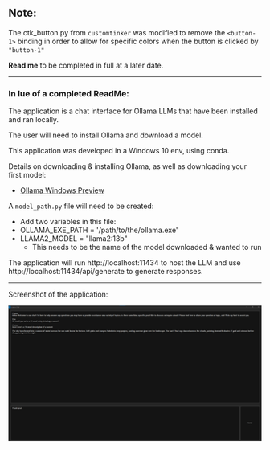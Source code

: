 ## Note:
The ctk_button.py from `customtinker` was modified to remove the `<button-1>` binding in order to allow for specific colors 
when the button is clicked by `"button-1"`

**Read me** to be completed in full at a later date.

---
### In lue of a completed ReadMe:
The application is a chat interface for Ollama LLMs that have been installed and ran locally.

The user will need to install Ollama and download a model.

This application was developed in a Windows 10 env, using conda.

Details on downloading & installing Ollama, as well as downloading your first model:

- [Ollama Windows Preview](https://ollama.com/blog/windows-preview)

A `model_path.py` file will need to be created:
  * Add two variables in this file:
  * OLLAMA_EXE_PATH = '/path/to/the/ollama.exe'
  * LLAMA2_MODEL = "llama2:13b" 
    * This needs to be the name of the model downloaded & wanted to run

The application will run http://localhost:11434 to host the LLM and use http://localhost:11434/api/generate to generate 
responses.

---
Screenshot of the application:

![img.png](media/img.png)
